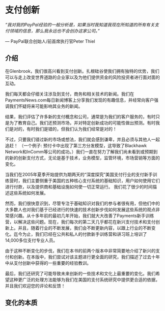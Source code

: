 # 支付创新

_“我对我的PayPal经验的一般分析是，如果当时我知道我现在所知道的所有有关支付领域的信息，那么我永远也不会创办这家公司。”_

— PayPal联合创始人/前首席执行官Peter Thiel

## 介绍

在Glenbrook，我们很高兴看到支付创新。扎根硅谷使我们拥有独特的优势，我们可以与走上改变世界道路的企业家以及为他们提供资金的风险投资者进行面对面的互动。

我们每天都会仔细关注涉及到支付，商务和相关技术的新闻。我们在PaymentsNews.com每日新闻博客上分享我们发现的有趣信息，并经常向客户强调我们怀疑将来可能影响其业务的新闻。

结果，我们评估了许多新的支付概念和公司，通常是为我们的客户服务的，有时只是为了教育自己。我们还预测市场，并对特定创新成功的可能性做出预测。有时我们是对的，有时我们是错的，但我们认为我们经常是对的！

不过，只要我们错过新的市场或想法，我们就会感到谦卑，并且必须与其他人一起追赶！ （一个例子: 预付卡中出现了第三方分发模型，这导致了Blackhawk Network和InComm等公司的成功。）我们一直在努力了解我们尚未看到或预期到的新的创新支付方式，无论是基于技术，业务模型，监管环境，市场营销等方面的变化。

当我们在2005年夏季开始提供为期两天的“深度探究”美国支付行业的支付新手训练营时，我们主要侧重于美国的五种核心支付系统的基础知识，用户如何使用它们进行付款，以及提供商和基础设施如何使一切正常运行。 我们花了很少的时间描述这些系统如何发展。

然而，我们很快意识到，尽管专注于基础知识对我们的参与者很有用，但他们中的大多数人也对我们基于已经进行的快速的技术创新步伐如何发展这些系统的观点非常感兴趣。从十多年前的最初几年开始，我们就大大改善了Payments新手训练营，以解决这些问题。现在，我们每次的第二天几乎都花在新兴支付技术和支付创新上。并且，随着行业的不断发展，我们会不断更新内容，以跟上行业的不断变化。迄今为止，我们已经在公共和私人的付款新手训练营和讲习班上培训了14,000多位支付专业人员。

由于这种不断变化的步伐，我们在本书的前两个版本中非常简要地介绍了新兴的支付和创新。在本版中，我们尝试对该主题进行更全面的研究，我们描述了过去十年中从支付创新中获得的一些重要的经验教训。

最后，我们还研究了可能导致未来创新的一些技术和文化上最重要的变化。我们希望这种更广泛的处理方法能够为我们在美国的支付系统研究中提供更合适的依据，并且我们欢迎您的评论和反馈！

## 变化的本质

